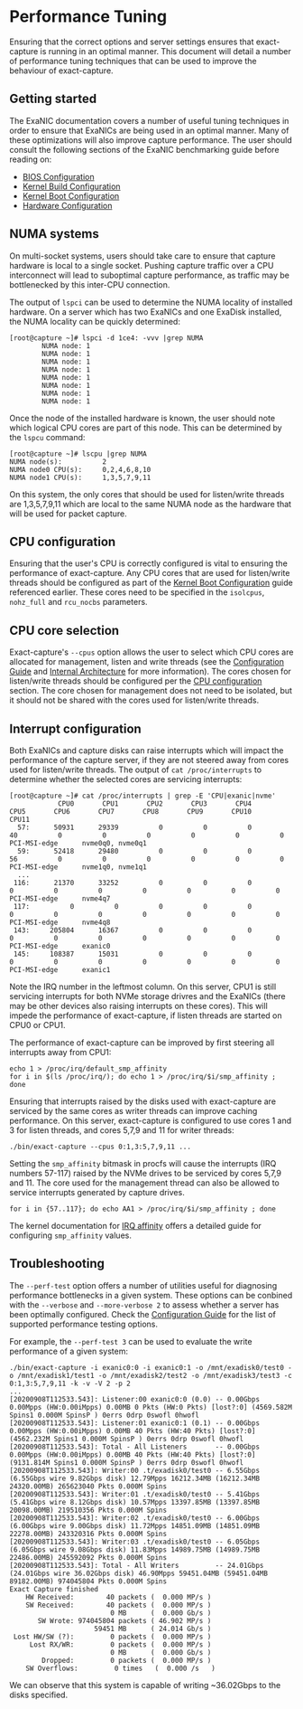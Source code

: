 # Performance Tuning

Ensuring that the correct options and server settings ensures that exact-capture is running in an optimal manner. This document will detail a number of performance tuning techniques that can be used to improve the behaviour of exact-capture.

## Getting started

The ExaNIC documentation covers a number of useful tuning techniques in order to ensure that ExaNICs are being used in an optimal manner. Many of these optimizations will also improve capture performance. The user should consult the following sections of the ExaNIC benchmarking guide before reading on:

- [BIOS Configuration](https://exablaze.com/docs/exanic/user-guide/benchmarking/#bios-configuration)
- [Kernel Build Configuration](https://exablaze.com/docs/exanic/user-guide/benchmarking/#kernel-build-configuration)
- [Kernel Boot Configuration](https://exablaze.com/docs/exanic/user-guide/benchmarking/#kernel-boot-configuration)
- [Hardware Configuration](https://exablaze.com/docs/exanic/user-guide/benchmarking/#hardware-configuration)

## NUMA systems

On multi-socket systems, users should take care to ensure that capture hardware is local to a single socket. Pushing capture traffic over a CPU interconnect will lead to suboptimal capture performance, as traffic may be bottlenecked by this inter-CPU connection.

The output of `lspci` can be used to determine the NUMA locality of installed hardware. On a server which has two ExaNICs and one ExaDisk installed, the NUMA locality can be quickly determined:

```
[root@capture ~]# lspci -d 1ce4: -vvv |grep NUMA
        NUMA node: 1
        NUMA node: 1
        NUMA node: 1
        NUMA node: 1
        NUMA node: 1
        NUMA node: 1
        NUMA node: 1
        NUMA node: 1
```

Once the node of the installed hardware is known, the user should note which logical CPU cores are part of this node. This can be determined by the `lspcu` command:

```
[root@capture ~]# lscpu |grep NUMA
NUMA node(s):          2
NUMA node0 CPU(s):     0,2,4,6,8,10
NUMA node1 CPU(s):     1,3,5,7,9,11
```

On this system, the only cores that should be used for listen/write threads are 1,3,5,7,9,11 which are local to the same NUMA node as the hardware that will be used for packet capture.

## CPU configuration

Ensuring that the user's CPU is correctly configured is vital to ensuring the performance of exact-capture. Any CPU cores that are used for listen/write threads should be configured as part of the [Kernel Boot Configuration](https://exablaze.com/docs/exanic/user-guide/benchmarking/#kernel-boot-configuration) guide referenced earlier. These cores need to be specified in the `isolcpus`, `nohz_full` and `rcu_nocbs` parameters.

## CPU core selection

Exact-capture's `--cpus` option allows the user to select which CPU cores are allocated for management, listen and write threads (see the [Configuration Guide](./config.md) and [Internal Architecture](./arch.md) for more information). The cores chosen for listen/write threads should be configured per the [CPU configuration](#cpu-configuration) section. The core chosen for management does not need to be isolated, but it should not be shared with the cores used for listen/write threads.

## Interrupt configuration

Both ExaNICs and capture disks can raise interrupts which will impact the performance of the capture server, if they are not steered away from cores used for listen/write threads. The output of `cat /proc/interrupts` to determine whether the selected cores are servicing interrupts:

```
[root@capture ~]# cat /proc/interrupts | grep -E 'CPU|exanic|nvme'
            CPU0       CPU1       CPU2       CPU3       CPU4       CPU5       CPU6       CPU7       CPU8       CPU9       CPU10      CPU11
  57:      50931      29339          0          0          0         40          0          0          0          0          0          0   PCI-MSI-edge      nvme0q0, nvme0q1
  59:      52418      29480          0          0          0         56          0          0          0          0          0          0   PCI-MSI-edge      nvme1q0, nvme1q1
  ...
 116:      21370      33252          0          0          0          0          0          0          0          0          0          0   PCI-MSI-edge      nvme4q7
 117:          0          0          0          0          0          0          0          0          0          0          0          0   PCI-MSI-edge      nvme4q8
 143:     205804      16367          0          0          0          0          0          0          0          0          0          0   PCI-MSI-edge      exanic0
 145:     108387      15031          0          0          0          0          0          0          0          0          0          0   PCI-MSI-edge      exanic1

```

Note the IRQ number in the leftmost column. On this server, CPU1 is still servicing interrupts for both NVMe storage drivres and the ExaNICs (there may be other devices also raising interrupts on these cores). This will impede the performance of exact-capture, if listen threads are started on CPU0 or CPU1.

The performance of exact-capture can be improved by first steering all interrupts away from CPU1:

```
echo 1 > /proc/irq/default_smp_affinity
for i in $(ls /proc/irq/); do echo 1 > /proc/irq/$i/smp_affinity ; done
```

Ensuring that interrupts raised by the disks used with exact-capture are serviced by the same cores as writer threads can improve caching performance. On this server, exact-capture is configured to use cores 1 and 3 for listen threads, and cores 5,7,9 and 11 for writer threads:

```
./bin/exact-capture --cpus 0:1,3:5,7,9,11 ...
```

Setting the `smp_affinity` bitmask in procfs will cause the interrupts (IRQ numbers 57-117) raised by the NVMe drives to be serviced by cores 5,7,9 and 11. The core used for the management thread can also be allowed to service interrupts generated by capture drives.

```
for i in {57..117}; do echo AA1 > /proc/irq/$i/smp_affinity ; done
```

The kernel documentation for [IRQ affinity](https://www.kernel.org/doc/Documentation/IRQ-affinity.txt) offers a detailed guide for configuring `smp_affinity` values.


## Troubleshooting

The `--perf-test` option offers a number of utilities useful for diagnosing performance bottlenecks in a given system. These options can be conbined with the `--verbose` and `--more-verbose 2` to assess whether a server has been optimally configured. Check the [Configuration Guide](./config.md) for the list of supported performance testing options.

For example, the `--perf-test 3` can be used to evaluate the write performance of a given system:

```
./bin/exact-capture -i exanic0:0 -i exanic0:1 -o /mnt/exadisk0/test0 -o /mnt/exadisk1/test1 -o /mnt/exadisk2/test2 -o /mnt/exadisk3/test3 -c 0:1,3:5,7,9,11 -k -v -V 2 -p 2
...
[20200908T112533.543]: Listener:00 exanic0:0 (0.0) -- 0.00Gbps 0.00Mpps (HW:0.00iMpps) 0.00MB 0 Pkts (HW:0 Pkts) [lost?:0] (4569.582M Spins1 0.000M SpinsP ) 0errs 0drp 0swofl 0hwofl
[20200908T112533.543]: Listener:01 exanic0:1 (0.1) -- 0.00Gbps 0.00Mpps (HW:0.00iMpps) 0.00MB 40 Pkts (HW:40 Pkts) [lost?:0] (4562.232M Spins1 0.000M SpinsP ) 0errs 0drp 0swofl 0hwofl
[20200908T112533.543]: Total - All Listeners       -- 0.00Gbps 0.00Mpps (HW:0.00iMpps) 0.00MB 40 Pkts (HW:40 Pkts) [lost?:0] (9131.814M Spins1 0.000M SpinsP ) 0errs 0drp 0swofl 0hwofl
[20200908T112533.543]: Writer:00 .t/exadisk0/test0 -- 6.55Gbps (6.55Gbps wire 9.82Gbps disk) 12.79Mpps 16212.34MB (16212.34MB 24320.00MB) 265623040 Pkts 0.000M Spins
[20200908T112533.543]: Writer:01 .t/exadisk0/test0 -- 5.41Gbps (5.41Gbps wire 8.12Gbps disk) 10.57Mpps 13397.85MB (13397.85MB 20098.00MB) 219510356 Pkts 0.000M Spins
[20200908T112533.543]: Writer:02 .t/exadisk0/test0 -- 6.00Gbps (6.00Gbps wire 9.00Gbps disk) 11.72Mpps 14851.09MB (14851.09MB 22278.00MB) 243320316 Pkts 0.000M Spins
[20200908T112533.543]: Writer:03 .t/exadisk0/test0 -- 6.05Gbps (6.05Gbps wire 9.08Gbps disk) 11.83Mpps 14989.75MB (14989.75MB 22486.00MB) 245592092 Pkts 0.000M Spins
[20200908T112533.543]: Total - All Writers         -- 24.01Gbps (24.01Gbps wire 36.02Gbps disk) 46.90Mpps 59451.04MB (59451.04MB 89182.00MB) 974045804 Pkts 0.000M Spins
Exact Capture finished
    HW Received:        40 packets (  0.000 MP/s )
    SW Received:        40 packets (  0.000 MP/s )
                         0 MB      (  0.000 Gb/s )
       SW Wrote: 974045804 packets ( 46.902 MP/s )
                     59451 MB      ( 24.014 Gb/s )
 Lost HW/SW (?):         0 packets (  0.000 MP/s )
     Lost RX/WR:         0 packets (  0.000 MP/s )
                         0 MB      (  0.000 Gb/s )
        Dropped:         0 packets (  0.000 MP/s )
    SW Overflows:         0 times   (  0.000 /s   )

```

We can observe that this system is capable of writing ~36.02Gbps to the disks specified.
